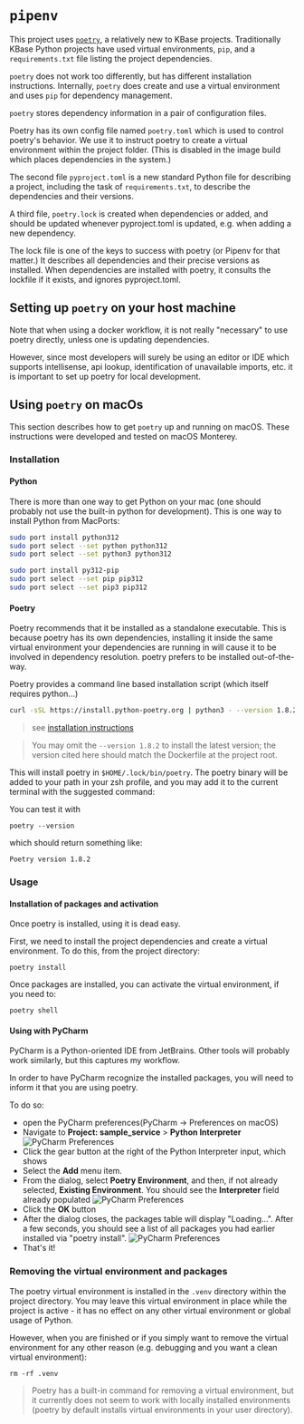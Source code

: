 # `pipenv`

This project uses [`poetry`](https://python-poetry.org), a relatively new to KBase projects. Traditionally KBase Python projects have used virtual environments, `pip`, and a `requirements.txt` file listing the project dependencies.

`poetry` does not work too differently, but has different installation instructions. Internally, `poetry` does create and use a virtual environment and uses `pip` for dependency management.

`poetry` stores dependency information in a pair of configuration files.

Poetry has its own config file named `poetry.toml` which is used to control poetry's behavior. We use it to instruct poetry to create a virtual environment within the project folder. (This is disabled in the image build which places dependencies in the system.)

The second file `pyproject.toml` is a new standard Python file for describing a project, including the task of `requirements.txt`, to describe the dependencies and their versions.

A third file, `poetry.lock` is created when dependencies or added, and should be updated whenever pyproject.toml is updated, e.g. when adding a new dependency.

The lock file is one of the keys to success with poetry (or Pipenv for that matter.) It describes all dependencies and their precise versions as installed. When dependencies are installed with poetry, it consults the lockfile if it exists, and ignores pyproject.toml.

## Setting up `poetry` on your host machine

Note that when using a docker workflow, it is not really "necessary" to use poetry directly, unless one is updating dependencies.

However, since most developers will surely be using an editor or IDE which supports intellisense, api lookup, identification of unavailable imports, etc. it is important to set up poetry for local development.

## Using `poetry` on macOs

This section describes how to get `poetry` up and running on macOS. These instructions were developed and tested on macOS Monterey.

### Installation

#### Python

There is more than one way to get Python on your mac (one should probably not use the built-in python for development). This is one way to install Python from MacPorts:

```sh
sudo port install python312
sudo port select --set python python312
sudo port select --set python3 python312

sudo port install py312-pip
sudo port select --set pip pip312
sudo port select --set pip3 pip312
```

#### Poetry

Poetry recommends that it be installed as a standalone executable. This is because poetry has its own dependencies, installing it inside the same virtual environment your dependencies are running in will cause it to be involved in dependency resolution. poetry prefers to be installed out-of-the-way.

Poetry provides a command line based installation script (which itself requires python...)

```bash
curl -sSL https://install.python-poetry.org | python3 - --version 1.8.2
```

> see [installation instructions](https://python-poetry.org/docs/master/#installing-with-the-official-installer)

> You may omit the `--version 1.8.2` to install the latest version; the version cited
> here should match the Dockerfile at the project root.

This will install poetry in `$HOME/.lock/bin/poetry`. The poetry binary will be added to your path in your zsh profile, and you may add it to the current terminal with the suggested command:

You can test it with

```shell
poetry --version
```

which should return something like:

```shell
Poetry version 1.8.2
```

### Usage

#### Installation of packages and activation

Once poetry is installed, using it is dead easy.

First, we need to install the project dependencies and create a virtual environment. To do this, from the project directory:

```shell
poetry install
```

Once packages are installed, you can activate the virtual environment, if you need to:

```shell
poetry shell
```

#### Using with PyCharm

PyCharm is a Python-oriented IDE from JetBrains. Other tools will probably work similarly, but this captures my workflow.

In order to have PyCharm recognize the installed packages, you will need to inform it that you are using poetry.

To do so:

- open the PyCharm preferences(PyCharm -> Preferences on macOS)
- Navigate to **Project: sample_service** > **Python Interpreter**
  ![PyCharm Preferences](pycharm-interpreter-none.png)
- Click the gear button at the right of the Python Interpreter input, which shows **<No Interpreter>**
- Select the **Add** menu item.
- From the dialog, select **Poetry Environment**, and then, if not already selected, **Existing Environment**. You should see the **Interpreter** field already populated
  ![PyCharm Preferences](pycharm-interpreter-poetry.png)
- Click the **OK** button
- After the dialog closes, the packages table will display "Loading...". After a few seconds, you should see a list of all packages you had earlier installed via "poetry install".
  ![PyCharm Preferences](pycharm-interpreter.png)
- That's it!

### Removing the virtual environment and packages

The poetry virtual environment is installed in the `.venv` directory within the project directory. You may leave this virtual environment in place while the project is active - it has no effect on any other virtual environment or global usage of Python.

However, when you are finished or if you simply want to remove the virtual environment for any other reason (e.g. debugging and you want a clean virtual environment):

```shell
rm -rf .venv
```

> Poetry has a built-in command for removing a virtual environment, but it currently does not seem to work with locally installed environments (poetry by default installs virtual environments in your user directory).
